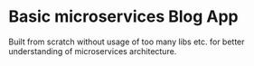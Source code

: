 # Basic microservices Blog App

Built from scratch without usage of too many libs etc. for better understanding of microservices architecture.
